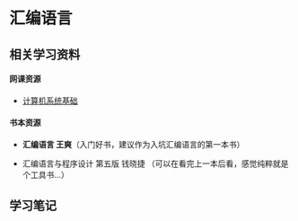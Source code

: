 # 汇编语言



## 相关学习资料

#### 网课资源

- [计算机系统基础](http://jyywiki.cn/ICS/2021/)

#### 书本资源

- **汇编语言 王爽**（入门好书，建议作为入坑汇编语言的第一本书）

- 汇编语言与程序设计 第五版 钱晓捷 （可以在看完上一本后看，感觉纯粹就是个工具书...）

  

## 学习笔记

